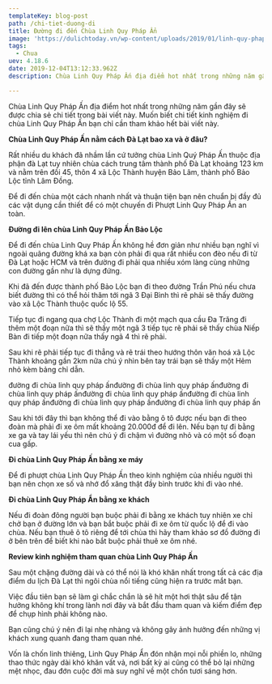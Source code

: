 ```yaml
---
templateKey: blog-post
path: /chi-tiet-duong-di
title: Đường đi đến Chùa Linh Quy Pháp Ẩn
image: 'https://dulichtoday.vn/wp-content/uploads/2019/01/linh-quy-phap-an-mot-trong-nhung-dia-diem-phuot-da-lat.jpg' 
tags:
  - Chua
uev: 4.18.6
date: 2019-12-04T13:12:33.962Z
description: Chùa Linh Quy Pháp Ấn địa điểm hot nhất trong những năm gần đây sẽ được chia sẻ chi tiết trong bài viết này.

---
```


Chùa Linh Quy Pháp Ấn địa điểm hot nhất trong những năm gần đây sẽ được chia sẻ chi tiết trong bài viết này. Muốn biết chi tiết kinh nghiệm đi chùa Linh Quy Pháp Ấn bạn chỉ cần tham khảo hết bài viết này.

**Chùa Linh Quy Pháp Ấn nằm cách Đà Lạt bao xa và ở đâu?**

Rất nhiều du khách đã nhầm lần cứ tưởng chùa Linh Quý Pháp Ấn thuộc địa phận đà Lạt tuy nhiên chùa cách trung tâm thành phố Đà Lạt khoảng 123 km và nằm trên đồi 45, thôn 4 xã Lộc Thành huyện Bảo Lâm, thành phố Bảo Lộc tỉnh Lâm Đồng.

Để đi đến chùa một cách nhanh nhất và thuận tiện bạn nên chuẩn bị đầy đủ các vật dụng cần thiết để có một chuyến đi Phượt Linh Quy Pháp Ấn an toàn.

**Đường đi lên chùa Linh Quy Pháp Ấn Bảo Lộc**

Để đi đến chùa Linh Quy Pháp Ấn không hề đơn giản như nhiều bạn nghĩ vì ngoài quãng đường khá xa bạn còn phải đi qua rất nhiều con đèo nếu đi từ Đà Lạt hoặc HCM và trên đường đi phải qua nhiều xóm làng cùng những con đường gần như là dựng đứng.


Khi đã đến được thành phố Bảo Lộc bạn đi theo đường Trần Phú nếu chưa biết đường thì có thể hỏi thăm tới ngã 3 Đại Bình thì rẽ phải sẽ thấy đường vào xã Lộc Thành thuộc quốc lộ 55.


Tiếp tục đi ngang qua chợ Lộc Thành đi một mạch qua cầu Đa Trăng đi thêm một đoạn nữa thì sẽ thấy một ngã 3 tiếp tục rẽ phải sẽ thấy chùa Niếp Bàn đi tiếp một đoạn nữa thấy ngã 4 thì rẽ phải.


Sau khi rẽ phải tiếp tục đi thẳng và rẽ trái theo hướng thôn văn hoá xã Lộc Thành khoảng gần 2km nữa chú ý nhìn bên tay trái bạn sẽ thấy một Hẻm nhỏ kèm bảng chỉ dẫn.

đường đi chùa linh quy pháp ấnđường đi chùa linh quy pháp ấnđường đi chùa linh quy pháp ấnđường đi chùa linh quy pháp ấnđường đi chùa linh quy pháp ấnđường đi chùa linh quy pháp ấnđường đi chùa linh quy pháp ấn

Sau khi tới đây thì bạn không thể đi vào bằng ô tô được nếu bạn đi theo đoàn mà phải đi xe ôm mất khoảng 20.000đ để đi lên. Nếu bạn tự đi bằng xe ga và tay lái yếu thì nên chú ý đi chậm vì đường nhỏ và có một số đoạn cua gấp.

**Đi chùa Linh Quy Pháp Ấn bằng xe máy**

Để đi phượt chùa Linh Quy Pháp Ấn theo kinh nghiệm của nhiều người thì bạn nên chọn xe số và nhớ đổ xăng thật đầy bình trước khi đi vào nhé.

**Đi chùa Linh Quy Pháp Ẩn bằng xe khách**

Nếu đi đoàn đông người bạn buộc phải đi bằng xe khách tuy nhiên xe chỉ chở bạn ở đường lớn và bạn bắt buộc phải đi xe ôm từ quốc lộ để đi vào chùa. Nếu bạn thuê ô tô riêng để tới chùa thì hãy tham khảo sơ đồ đường đi ở bên trên để biết khi nào bắt buộc phải thuê xe ôm nhé.

**Review kinh nghiệm tham quan chùa Linh Quy Pháp Ấn**

Sau một chặng đường dài và có thể nói là khó khăn nhất trong tất cả các địa điểm du lịch Đà Lạt thì ngôi chùa nổi tiếng cũng hiện ra trước mắt bạn.

Việc đầu tiên bạn sẽ làm gì chắc chắn là sẽ hít một hơi thật sâu để tận hưởng không khí trong lành nơi đây và bắt đầu tham quan và kiếm điểm đẹp để chụp hình phải không nào.

Bạn cũng chú ý nên đi lại nhẹ nhàng và không gây ảnh hưởng đến những vị khách xung quanh đang tham quan nhé.

Vốn là chốn linh thiêng, Linh Quy Pháp Ẩn đón nhận mọi nỗi phiền lo, những thao thức ngày dài khó khăn vất vả, nơi bất kỳ ai cũng có thể bỏ lại những mệt nhọc, đau đớn cuộc đời mà suy nghĩ về một chốn tươi sáng hơn.